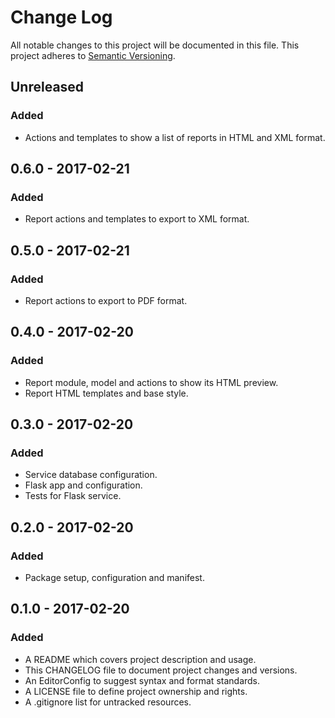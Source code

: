 # Change Log

All notable changes to this project will be documented in this file. This
project adheres to [Semantic Versioning](http://semver.org).

## Unreleased

### Added

  - Actions and templates to show a list of reports in HTML and XML format.

## 0.6.0 - 2017-02-21

### Added

  - Report actions and templates to export to XML format.

## 0.5.0 - 2017-02-21

### Added

  - Report actions to export to PDF format.

## 0.4.0 - 2017-02-20

### Added

  - Report module, model and actions to show its HTML preview.
  - Report HTML templates and base style.

## 0.3.0 - 2017-02-20

### Added

  - Service database configuration.
  - Flask app and configuration.
  - Tests for Flask service.

## 0.2.0 - 2017-02-20

### Added

  - Package setup, configuration and manifest.

## 0.1.0 - 2017-02-20

### Added

  - A README which covers project description and usage.
  - This CHANGELOG file to document project changes and versions.
  - An EditorConfig to suggest syntax and format standards.
  - A LICENSE file to define project ownership and rights.
  - A .gitignore list for untracked resources.

